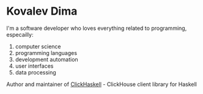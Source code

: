 # Kovalev Dima
I'm a software developer who loves everything related to programming, especailly:
1. computer science
2. programming languages
3. development automation 
4. user interfaces
5. data processing


Author and maintainer of [ClickHaskell](https://github.com/GetShopTV/ClickHaskell) - ClickHouse client library for Haskell
